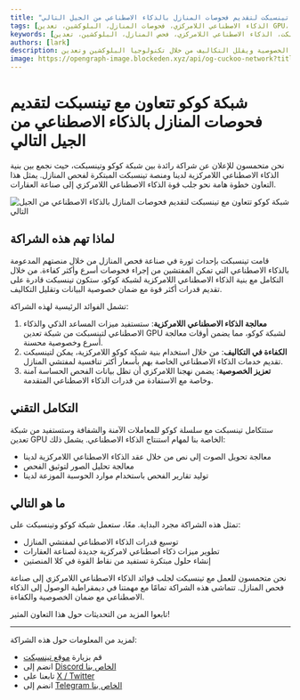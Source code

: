 ```yaml
---
title: "شبكة كوكو تتعاون مع تينسبكت لتقديم فحوصات المنازل بالذكاء الاصطناعي من الجيل التالي"
tags: [الذكاء الاصطناعي اللامركزي، فحوصات المنازل، البلوكشين، تعدين GPU، تكنولوجيا العقارات]
keywords: [شبكة كوكو، تينسبكت، الذكاء الاصطناعي اللامركزي، فحص المنازل، البلوكشين، تعدين GPU، بنية الذكاء الاصطناعي]
authors: [lark]
description: تتعاون شبكة كوكو وتينسبكت لإحداث ثورة في صناعة فحص المنازل من خلال دمج بنية الذكاء الاصطناعي اللامركزية، مما يعزز الخصوصية ويقلل التكاليف من خلال تكنولوجيا البلوكشين وتعدين GPU.
image: https://opengraph-image.blockeden.xyz/api/og-cuckoo-network?title=Cuckoo%20Network%20Partners%20with%20Tenspect%20to%20Power%20Next-Generation%20AI%20Home%20Inspections
---
```


# شبكة كوكو تتعاون مع تينسبكت لتقديم فحوصات المنازل بالذكاء الاصطناعي من الجيل التالي

نحن متحمسون للإعلان عن شراكة رائدة بين شبكة كوكو وتينسبكت، حيث نجمع بين بنية الذكاء الاصطناعي اللامركزية لدينا ومنصة تينسبكت المبتكرة لفحص المنازل. يمثل هذا التعاون خطوة هامة نحو جلب قوة الذكاء الاصطناعي اللامركزي إلى صناعة العقارات.

![شبكة كوكو تتعاون مع تينسبكت لتقديم فحوصات المنازل بالذكاء الاصطناعي من الجيل التالي](https://opengraph-image.blockeden.xyz/api/og-cuckoo-network?title=Cuckoo%20Network%20Partners%20with%20Tenspect%20to%20Power%20Next-Generation%20AI%20Home%20Inspections)

## لماذا تهم هذه الشراكة

قامت تينسبكت بإحداث ثورة في صناعة فحص المنازل من خلال منصتهم المدعومة بالذكاء الاصطناعي التي تمكن المفتشين من إجراء فحوصات أسرع وأكثر كفاءة. من خلال التكامل مع بنية الذكاء الاصطناعي اللامركزية لشبكة كوكو، ستكون تينسبكت قادرة على تقديم قدرات أكثر قوة مع ضمان خصوصية البيانات وتقليل التكاليف.

تشمل الفوائد الرئيسية لهذه الشراكة:

1. **معالجة الذكاء الاصطناعي اللامركزية**: ستستفيد ميزات المساعد الذكي والذكاء الاصطناعي لتينسبكت من شبكة تعدين GPU لشبكة كوكو، مما يضمن أوقات معالجة أسرع وخصوصية محسنة.
2. **الكفاءة في التكاليف**: من خلال استخدام بنية شبكة كوكو اللامركزية، يمكن لتينسبكت تقديم خدمات الذكاء الاصطناعي الخاصة بهم بأسعار أكثر تنافسية لمفتشي المنازل.
3. **تعزيز الخصوصية**: يضمن نهجنا اللامركزي أن تظل بيانات الفحص الحساسة آمنة وخاصة مع الاستفادة من قدرات الذكاء الاصطناعي المتقدمة.

## التكامل التقني

ستتكامل تينسبكت مع سلسلة كوكو للمعاملات الآمنة والشفافة وستستفيد من شبكة تعدين GPU الخاصة بنا لمهام استنتاج الذكاء الاصطناعي. يشمل ذلك:

- معالجة تحويل الصوت إلى نص من خلال عقد الذكاء الاصطناعي اللامركزية لدينا
- معالجة تحليل الصور لتوثيق الفحص
- توليد تقارير الفحص باستخدام موارد الحوسبة الموزعة لدينا

## ما هو التالي

تمثل هذه الشراكة مجرد البداية. معًا، ستعمل شبكة كوكو وتينسبكت على:

- توسيع قدرات الذكاء الاصطناعي لمفتشي المنازل
- تطوير ميزات ذكاء اصطناعي لامركزية جديدة لصناعة العقارات
- إنشاء حلول مبتكرة تستفيد من نقاط القوة في كلا المنصتين

نحن متحمسون للعمل مع تينسبكت لجلب فوائد الذكاء الاصطناعي اللامركزي إلى صناعة فحص المنازل. تتماشى هذه الشراكة تمامًا مع مهمتنا في ديمقراطية الوصول إلى الذكاء الاصطناعي مع ضمان الخصوصية والكفاءة.

تابعوا المزيد من التحديثات حول هذا التعاون المثير!

------

لمزيد من المعلومات حول هذه الشراكة:

- قم بزيارة [موقع تينسبكت](https://tenspect.com)
- انضم إلى [Discord الخاص بنا](https://cuckoo.network/dc)
- تابعنا على [X / Twitter](https://cuckoo.network/x)
- انضم إلى [Telegram الخاص بنا](https://cuckoo.network/tg)

